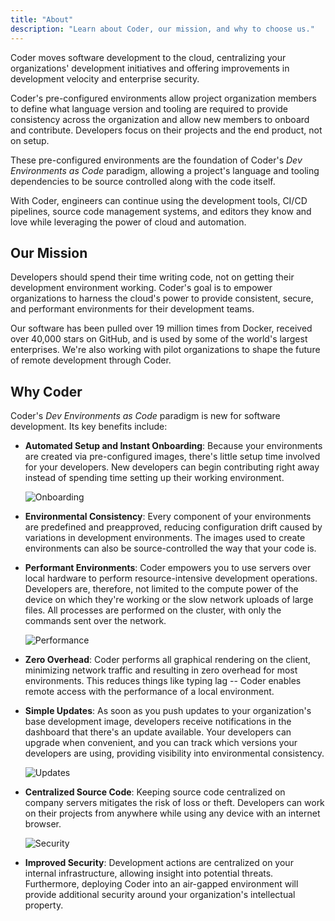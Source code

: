 ```yaml
---
title: "About"
description: "Learn about Coder, our mission, and why to choose us."
---
```


Coder moves software development to the cloud, centralizing your organizations'
development initiatives and offering improvements in development velocity and
enterprise security.

Coder's pre-configured environments allow project organization members to define
what language version and tooling are required to provide consistency across the
organization and allow new members to onboard and contribute. Developers focus
on their projects and the end product, not on setup.

These pre-configured environments are the foundation of Coder's _Dev
Environments as Code_ paradigm, allowing a project's language and tooling
dependencies to be source controlled along with the code itself.

With Coder, engineers can continue using the development tools, CI/CD pipelines,
source code management systems, and editors they know and love while leveraging
the power of cloud and automation.

## Our Mission

Developers should spend their time writing code, not on getting their
development environment working. Coder's goal is to empower organizations to
harness the cloud's power to provide consistent, secure, and performant
environments for their development teams.

Our software has been pulled over 19 million times from Docker, received over
40,000 stars on GitHub, and is used by some of the world's largest enterprises.
We're also working with pilot organizations to shape the future of remote
development through Coder.

## Why Coder

Coder's _Dev Environments as Code_ paradigm is new for software development. Its
key benefits include:

- **Automated Setup and Instant Onboarding**: Because your environments are
  created via pre-configured images, there's little setup time involved for your
  developers. New developers can begin contributing right away instead of
  spending time setting up their working environment.

  ![Onboarding](assets/onboard.png)

- **Environmental Consistency**: Every component of your environments are
  predefined and preapproved, reducing configuration drift caused by variations
  in development environments. The images used to create environments can also
  be source-controlled the way that your code is.

- **Performant Environments**: Coder empowers you to use servers over local
  hardware to perform resource-intensive development operations. Developers are,
  therefore, not limited to the compute power of the device on which they're
  working or the slow network uploads of large files. All processes are
  performed on the cluster, with only the commands sent over the network.

  ![Performance](assets/performance.png)

- **Zero Overhead**: Coder performs all graphical rendering on the client,
  minimizing network traffic and resulting in zero overhead for most
  environments. This reduces things like typing lag -- Coder enables remote
  access with the performance of a local environment.

- **Simple Updates**: As soon as you push updates to your organization's base
  development image, developers receive notifications in the dashboard that
  there's an update available. Your developers can upgrade when convenient, and
  you can track which versions your developers are using, providing visibility
  into environmental consistency.

  ![Updates](assets/update.png)

- **Centralized Source Code**: Keeping source code centralized on company
  servers mitigates the risk of loss or theft. Developers can work on their
  projects from anywhere while using any device with an internet browser.

  ![Security](assets/firewall.png)

- **Improved Security**: Development actions are centralized on your internal
  infrastructure, allowing insight into potential threats. Furthermore,
  deploying Coder into an air-gapped environment will provide additional
  security around your organization's intellectual property.
